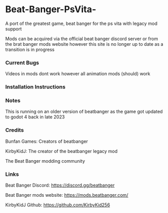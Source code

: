 # Beat-Banger-PsVita-
A port of the greatest game, beat banger for the ps vita with legacy mod support 

Mods can be acquired via the official beat banger discord server or from the brat banger mods website however this site is no longer up to date as a transition is in progress


### Current Bugs
Videos in mods dont work however all animation mods (should) work

### Installation Instructions

### Notes
This is running on an older version of beatbanger as the game got updated to godot 4 back in late 2023


### Credits
Bunfan Games: Creators of beatbanger

KirbyKidJ: The creator of the beatbanger legacy mod

The Beat Banger modding community 

### Links

Beat Banger Discord: https://discord.gg/beatbanger

Beat Banger mods website:
https://mods.beatbanger.com/

KirbyKidJ Github: https://github.com/KirbyKid256



